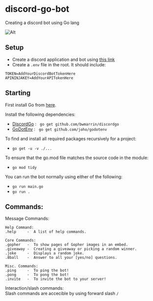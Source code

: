 # discord-go-bot
Creating a discord bot using Go lang

![Alt](https://repobeats.axiom.co/api/embed/76f75f56b773f742fd9f9df54443be7fea06186b.svg)


## Setup
- Create a discord application and bot using [this link](https://discord.com/developers/applications)
- Create a `.env` file in the root. It should include:
```
TOKEN=AddYourDiscordBotTokenHere
APININJAKEY=AddYourAPITokenHere
```


## Starting
First install Go from [here](https://go.dev/dl/).

Install the following dependencies:
- [DiscordGo](https://github.com/bwmarrin/discordgo) : &nbsp; `go get github.com/bwmarrin/discordgo`
- [GoDotEnv](https://github.com/joho/godotenv) : &nbsp; `go get github.com/joho/godotenv`

To find and install all required packages recursively for a project:
- `go get -u -v ./...`

To ensure that the go.mod file matches the source code in the module:
- `go mod tidy`  



You can run the bot normally using either of the following:
- `go run main.go`
- `go run .`

## Commands:
Message Commands:
```
Help Command: 
.help     -  A list of help commands.

Core Commands:
.gopher   -  To show pages of Gopher images in an embed.
.giveaway -  Creating a giveaway or picking a random winner.
.joke	  -  Displays a random joke.
.8ball    -  Answer to all your [yes/no] questions.

Misc. Commands:
.ping     -  To ping the bot!
.pong     -  To pong the bot!
.invite   -  To invite the bot to your server!
```
Interaction/slash commands:  
Slash commands are accecible by using forward slash  `/`